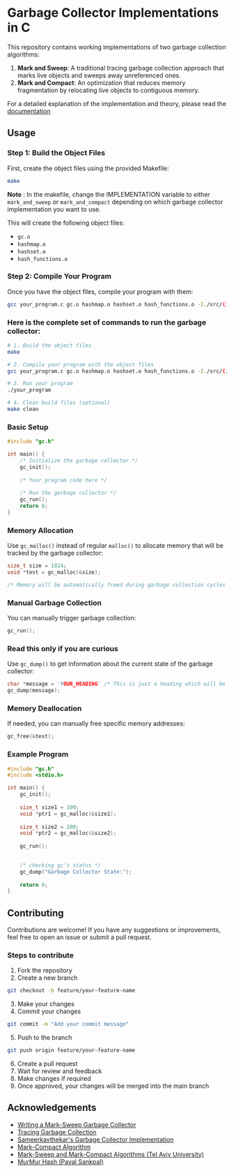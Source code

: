 # Garbage Collector Implementations in C

This repository contains working implementations of two garbage collection algorithms:

1. **Mark and Sweep**: A traditional tracing garbage collection approach that marks live objects and sweeps away unreferenced ones.
2. **Mark and Compact**: An optimization that reduces memory fragmentation by relocating live objects to contiguous memory.

For a detailed explanation of the implementation and theory, please read the [documentation](./log.MD)

## Usage

### Step 1: Build the Object Files

First, create the object files using the provided Makefile:

```bash
make
```
**Note** : In the makefile, change the IMPLEMENTATION variable to either `mark_and_sweep` or `mark_and_compact` depending on which garbage collector implementation you want to use.

This will create the following object files:
- `gc.o`
- `hashmap.o` 
- `hashset.o`
- `hash_functions.o`

### Step 2: Compile Your Program

Once you have the object files, compile your program with them:

```bash
gcc your_program.c gc.o hashmap.o hashset.o hash_functions.o -I./src/(implemenation name) -o your_program
```
### Here is the complete set of commands to run the garbage collector:

```bash
# 1. Build the object files
make

# 2. Compile your program with the object files
gcc your_program.c gc.o hashmap.o hashset.o hash_functions.o -I./src/(implemenation name) -o your_program

# 3. Run your program
./your_program

# 4. Clean build files (optional)
make clean
```

### Basic Setup

```c
#include "gc.h"

int main() {
    /* Initialize the garbage collector */
    gc_init();
    
    /* Your program code here */
    
    /* Run the garbage collector */
    gc_run();
    return 0;
}
```

### Memory Allocation

Use `gc_malloc()` instead of regular `malloc()` to allocate memory that will be tracked by the garbage collector:

```c
size_t size = 1024;
void *test = gc_malloc(&size);

/* Memory will be automatically freed during garbage collection cycles */
```

### Manual Garbage Collection

You can manually trigger garbage collection:

```c
gc_run();
```

### Read this only if you are curious

Use `gc_dump()` to get information about the current state of the garbage collector:

```c
char *message = 'YOUR_HEADING' /* This is just a heading which will be printed before gc's state */
gc_dump(message);
```

### Memory Deallocation

If needed, you can manually free specific memory addresses:

```c
gc_free(&test);
```

### Example Program

```c
#include "gc.h"
#include <stdio.h>

int main() {
    gc_init();
    
    size_t size1 = 100;
    void *ptr1 = gc_malloc(&size1);
    
    size_t size2 = 200;
    void *ptr2 = gc_malloc(&size2);
    
    gc_run();
    

    /* checking gc's status */
    gc_dump("Garbage Collector State:");
    
    return 0;
}
```

## Contributing

Contributions are welcome! If you have any suggestions or improvements, feel free to open an issue or submit a pull request.

### Steps to contribute

1. Fork the repository
2. Create a new branch

```bash
git checkout -b feature/your-feature-name
```

3. Make your changes
4. Commit your changes

```bash
git commit -m "Add your commit message"
```

5. Push to the branch

```bash
git push origin feature/your-feature-name
```

6. Create a pull request
7. Wait for review and feedback
8. Make changes if required
9. Once approved, your changes will be merged into the main branch

## Acknowledgements

- [Writing a Mark-Sweep Garbage Collector](http://dmitrysoshnikov.com/compilers/writing-a-mark-sweep-garbage-collector/)
- [Tracing Garbage Collection](https://en.wikipedia.org/wiki/Tracing_garbage_collection)
- [Sameerkavthekar's Garbage Collector Implementation](https://github.com/sameerkavthekar/garbage-collector)
- [Mark-Compact Algorithm](https://en.wikipedia.org/wiki/Mark-compact_algorithm)
- [Mark-Sweep and Mark-Compact Algorithms (Tel Aviv University)](https://www.cs.tau.ac.il//~maon/teaching/2014-2015/seminar/seminar1415a-lec2-mark-sweep-mark-compact.pdf)
- [MurMur Hash (Payal Sankpal)](https://github.com/PayalSankpal/DSA-BloomFilters)